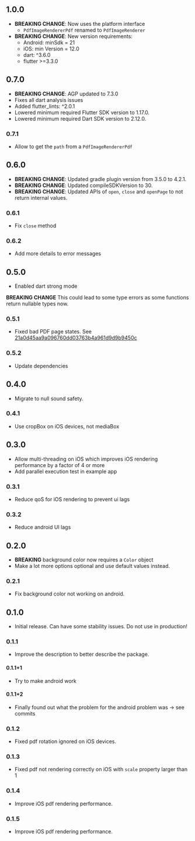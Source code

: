 ## 1.0.0

- **BREAKING CHANGE**: Now uses the platform interface
  - `PdfImageRendererPdf` renamed to `PdfImageRenderer`
- **BREAKING CHANGE**: New version requirements:
  - Android: minSdk = 21
  - iOS: min Version = 12.0
  - dart: ^3.6.0
  - flutter >=3.3.0

## 0.7.0

- **BREAKING CHANGE**: AGP updated to 7.3.0
- Fixes all dart analysis issues
- Added flutter_lints: ^2.0.1
- Lowered minimum required Flutter SDK version to 1.17.0.
- Lowered minimum required Dart SDK version to 2.12.0.

### 0.7.1

- Allow to get the `path` from a `PdfImageRendererPdf`

## 0.6.0

- **BREAKING CHANGE**: Updated gradle plugin version from 3.5.0 to 4.2.1.
- **BREAKING CHANGE**: Updated compileSDKVersion to 30.
- **BREAKING CHANGE**: Updated APIs of `open`, `close` and `openPage` to not return internal values.

### 0.6.1

- Fix `close` method

### 0.6.2

- Add more details to error messages

## 0.5.0

- Enabled dart strong mode

**BREAKING CHANGE** This could lead to some type errors as some functions return nullable types now.

### 0.5.1

- Fixed bad PDF page states. See [21a0d45aa9a096760dd03763b4a961d9d9b9450c](https://github.com/cloudacy/pdf_image_renderer/commit/21a0d45aa9a096760dd03763b4a961d9d9b9450c)

### 0.5.2

- Update dependencies

## 0.4.0

- Migrate to null sound safety.

### 0.4.1

- Use cropBox on iOS devices, not mediaBox

## 0.3.0

- Allow multi-threading on iOS which improves iOS rendering performance by a factor of 4 or more
- Add parallel execution test in example app

### 0.3.1

- Reduce qoS for iOS rendering to prevent ui lags

### 0.3.2

- Reduce android UI lags

## 0.2.0

- **BREAKING** background color now requires a `Color` object
- Make a lot more options optional and use default values instead.

### 0.2.1

- Fix background color not working on android.

## 0.1.0

- Initial release. Can have some stability issues. Do not use in production!

### 0.1.1

- Improve the description to better describe the package.

#### 0.1.1+1

- Try to make android work

#### 0.1.1+2

- Finally found out what the problem for the android problem was -> see commits

### 0.1.2

- Fixed pdf rotation ignored on iOS devices.

### 0.1.3

- Fixed pdf not rendering correctly on iOS with `scale` property larger than 1

### 0.1.4

- Improve iOS pdf rendering performance.

### 0.1.5

- Improve iOS pdf rendering performance.
